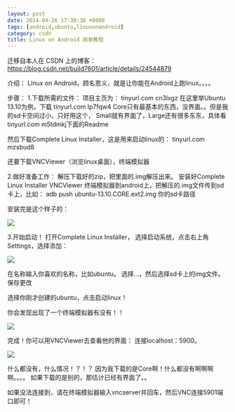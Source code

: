 ```yaml
---
layout: post
date: 2014-04-26 17:30:36 +0800
tags: [android,ubuntu,linuxonandroid]
category: csdn
title: Linux on Android 简单教程
---
```


迁移自本人在 CSDN 上的博客：https://blog.csdn.net/build7601/article/details/24544879

介绍：
Linux on Android，顾名思义，就是让你能在Android上跑linux。。。。

步骤：
1.下载所需的文件：
项目主页为： tinyurl.com cn3lxgz
在这里举Ubuntu 13.10为例，下载 tinyurl.com lp7fqw4
Core只有最基本的东西，没界面。。但是我的sd卡空间过小，只好用这个，
Small就有界面了，Large还有很多东东，具体看 tinyurl.com m5tdmkj下面的Readme

然后下载Complete Linux Installer，这是用来启动linux的：
tinyurl.com mzsbud8

还要下载VNCViewer（浏览linux桌面），终端模拟器

2.做好准备工作：
解压下载好的zip，把里面的.img解压出来。
安装好Complete Linux Installer VNCViewer 终端模拟器到android上，把解压的.img文件传到sd卡上，比如：
adb push ubuntu-13.10.CORE.ext2.img 你的sd卡路径

安装完是这个样子的：

![](/images/20140426171926125.png)

3.开始启动！
打开Complete Linux Installer，
选择启动系统，点击右上角Settings，选择添加：

![](/images/20140426172223984.png)

在名称输入你喜欢的名称，比如ubuntu。
选择...，然后选择sd卡上的img文件。保存更改

选择你刚才创建的ubuntu，点击启动linux！

你会发现出现了一个终端模拟器有没有！！

![](/images/20140426172417015.png)

完成！你可以用VNCViewer去查看他的界面：
连接localhost：5900。

![](/images/20140426172607765.png)

什么都没有，什么情况！？！？
因为我下载的是Core啊！什么都没有啊啊啊啊。。。。
如果下载的是别的，那估计已经有界面了。。

如果没法连接到，请在终端模拟器输入vncserver并回车，然后VNC连接5901端口即可！